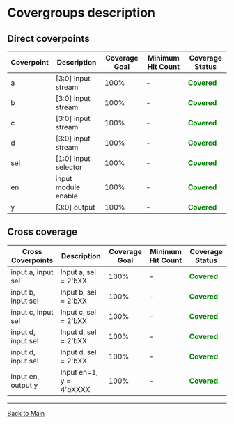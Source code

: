 # Covergroups description

## Direct coverpoints

| Coverpoint | Description             | Coverage Goal | Minimum Hit Count   |                 Coverage Status                     |
|------------|-------------------------|---------------|---------------------|-----------------------------------------------------|
| a          | [3:0] input stream        | 100%          | -                   |    <span style="color: green ;">**Covered**</span>  |
| b          | [3:0] input stream        | 100%          | -                   |    <span style="color: green ;">**Covered**</span>  |
| c          | [3:0] input stream        | 100%          | -                   |    <span style="color: green ;">**Covered**</span>  |
| d          | [3:0] input stream        | 100%          | -                   |    <span style="color: green ;">**Covered**</span>  |
| sel        | [1:0] input selector      | 100%          | -                   |    <span style="color: green ;">**Covered**</span>  |
| en         | input module enable       | 100%          | -                   |    <span style="color: green ;">**Covered**</span>  |
| y          | [3:0] output              | 100%          | -                   |    <span style="color: green ;">**Covered**</span>  |




## Cross coverage 

| Cross Coverpoints             | Description              | Coverage Goal | Minimum Hit Count | Coverage Status                                 |
|-------------------------------|--------------------------|---------------|-------------------|-------------------------------------------------|
| input a, input sel            | Input a, sel = 2'bXX     |   100%        |        -          | <span style="color: green ;">**Covered**</span> |
| input b, input sel            | Input b, sel = 2'bXX     |   100%        |        -          | <span style="color: green ;">**Covered**</span> |
| input c, input sel            | Input c, sel = 2'bXX     |   100%        |        -          | <span style="color: green ;">**Covered**</span> |
| input d, input sel            | Input d, sel = 2'bXX     |   100%        |        -          | <span style="color: green ;">**Covered**</span> |
| input d, input sel            | Input d, sel = 2'bXX     |   100%        |        -          | <span style="color: green ;">**Covered**</span> |
| input en, output y            | Input en=1, y = 4'bXXXX  |   100%        |        -          | <span style="color: green ;">**Covered**</span> |




------
[Back to Main](readme.md)